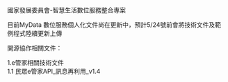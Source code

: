 國家發展委員會-智慧生活數位服務整合專案

目前MyData 數位服務個人化文件尚在更新中，預計5/24號前會將技術文件及範例程式陸續更新上傳

開源協作相關文件：

1.e管家相關技術文件   
1.1 民眾e管家API_訊息再利用_v1.4

